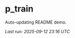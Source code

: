 # p_train

Auto-updating README demo.

<!--START_SECTION:status-->
_Last run: 2025-09-12 23:16 UTC_
<!--END_SECTION:status-->






























































































































































































































































































































































































































































































































































